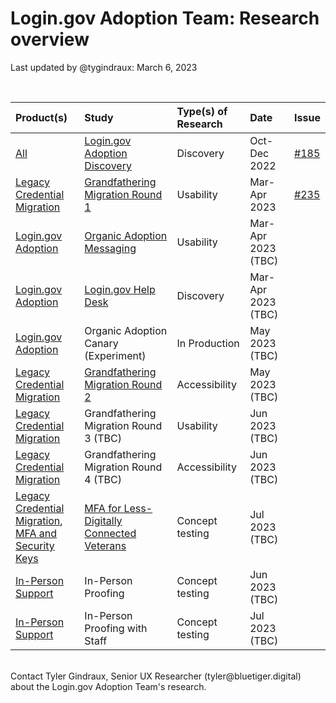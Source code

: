 # Login.gov Adoption Team: Research overview
Last updated by @tygindraux: March 6, 2023

<br>

|Product(s)|Study|Type(s) of Research|Date|Issue|
|:--|:--|:--|:--|:--|
|[All](https://github.com/department-of-veterans-affairs/va.gov-team/tree/master/products/login.gov-adoption/products)|[Login.gov Adoption Discovery](https://github.com/department-of-veterans-affairs/va.gov-team/tree/master/products/login.gov-adoption/research/2022-10-Login.gov-Adoption-Discovery-Research)|Discovery|Oct-Dec 2022|[#185](https://github.com/department-of-veterans-affairs/va.gov-research-repository/issues/185)|
|[Legacy Credential Migration](https://github.com/department-of-veterans-affairs/va.gov-team/tree/master/products/login.gov-adoption/products/legacy%20CSP%20migrations)|[Grandfathering Migration Round 1](https://github.com/department-of-veterans-affairs/va.gov-team/tree/master/products/login.gov-adoption/research/2023-02-Grandfathering-Migration-Round-1-Usability)|Usability|Mar-Apr 2023|[#235](https://github.com/department-of-veterans-affairs/va.gov-research-repository/issues/235)|
|[Login.gov Adoption](https://github.com/department-of-veterans-affairs/va.gov-team/tree/master/products/login.gov-adoption/products/login.gov)|[Organic Adoption Messaging](https://github.com/department-of-veterans-affairs/va.gov-team/tree/master/products/login.gov-adoption/research/2023-03-Organic-Adoption-Messaging-Usability)|Usability|Mar-Apr 2023 (TBC)||
|[Login.gov Adoption](https://github.com/department-of-veterans-affairs/va.gov-team/tree/master/products/login.gov-adoption/products/login.gov)|[Login.gov Help Desk](https://github.com/department-of-veterans-affairs/va.gov-team/tree/master/products/login.gov-adoption/research/2023-03-Login.gov-Help-Desk-Discovery)|Discovery|Mar-Apr 2023 (TBC)||
|[Login.gov Adoption](https://github.com/department-of-veterans-affairs/va.gov-team/tree/master/products/login.gov-adoption/products/login.gov)|Organic Adoption Canary (Experiment)|In Production|May 2023 (TBC)||
|[Legacy Credential Migration](https://github.com/department-of-veterans-affairs/va.gov-team/tree/master/products/login.gov-adoption/products/legacy%20CSP%20migrations)|[Grandfathering Migration Round 2](https://github.com/department-of-veterans-affairs/va.gov-team/tree/master/products/login.gov-adoption/research/2023-04-Grandfathering-Migration-Round-2-Accessibility)|Accessibility|May 2023 (TBC)||
|[Legacy Credential Migration](https://github.com/department-of-veterans-affairs/va.gov-team/tree/master/products/login.gov-adoption/products/legacy%20CSP%20migrations)|Grandfathering Migration Round 3 (TBC)|Usability|Jun 2023 (TBC)||
|[Legacy Credential Migration](https://github.com/department-of-veterans-affairs/va.gov-team/tree/master/products/login.gov-adoption/products/legacy%20CSP%20migrations)|Grandfathering Migration Round 4 (TBC)|Accessibility|Jun 2023 (TBC)||
|[Legacy Credential Migration](https://github.com/department-of-veterans-affairs/va.gov-team/tree/master/products/login.gov-adoption/products/legacy%20CSP%20migrations), <br> [MFA and Security Keys](https://github.com/department-of-veterans-affairs/va.gov-team/tree/master/products/login.gov-adoption/products/mfa%20security%20keys%20pilot)|[MFA for Less-Digitally Connected Veterans](https://github.com/department-of-veterans-affairs/va.gov-team/tree/master/products/login.gov-adoption/research/2023-06-MFA-for-Less-Digitally-Connected-Veterans)|Concept testing|Jul 2023 (TBC)||
|[In-Person Support](https://github.com/department-of-veterans-affairs/va.gov-team/tree/master/products/login.gov-adoption/products/in-person%20support)|In-Person Proofing|Concept testing|Jun 2023 (TBC)||
|[In-Person Support](https://github.com/department-of-veterans-affairs/va.gov-team/tree/master/products/login.gov-adoption/products/in-person%20support)|In-Person Proofing with Staff|Concept testing|Jul 2023 (TBC)||
<br>
Contact Tyler Gindraux, Senior UX Researcher (tyler@bluetiger.digital) about the Login.gov Adoption Team's research.
